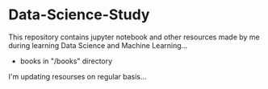 # Data-Science-Study
This repository contains jupyter notebook and other resources made by me during learning Data Science and Machine Learning...

* books in "/books" directory

I'm updating resourses on regular basis...

